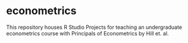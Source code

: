 # econometrics
This repository houses R Studio Projects for teaching an undergraduate econometrics course with Principals of Econometrics by Hill et. al.
